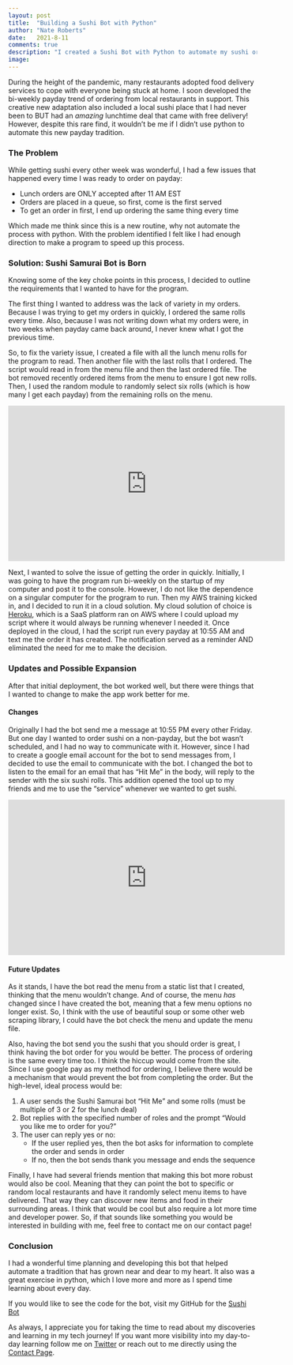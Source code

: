 ```yaml
---
layout: post
title:  "Building a Sushi Bot with Python"
author: "Nate Roberts"
date:   2021-8-11
comments: true
description: "I created a Sushi Bot with Python to automate my sushi orders and mix up my dining experience! Follow my journey from identifying the problem to deploying the bot on Heroku, with ideas for future updates and expansion."
image:
---
```


<p class="intro"><span class="dropcap">D</span>uring the height of the pandemic, many restaurants adopted food delivery services to cope with everyone being stuck at home. I soon developed the bi-weekly payday trend of ordering from local restaurants in support. This creative new adaptation also included a local sushi place that I had never been to BUT had an <em>amazing</em> lunchtime deal that came with free delivery! However, despite this rare find, it wouldn’t be me if I didn’t use python to automate this new payday tradition.</p>

### The Problem      
       
While getting sushi every other week was wonderful, I had a few issues that happened every time I was ready to order on payday:

- Lunch orders are ONLY accepted after 11 AM EST
- Orders are placed in a queue, so first, come is the first served
- To get an order in first, I end up ordering the same thing every time

Which made me think since this is a new routine, why not automate the process with python. With the problem identified I felt like I had enough direction to make a program to speed up this process.

### Solution: Sushi Samurai Bot is Born

Knowing some of the key choke points in this process, I decided to outline the requirements that I wanted to have for the program.

The first thing I wanted to address was the lack of variety in my orders. Because I was trying to get my orders in quickly, I ordered the same rolls every time. Also, because I was not writing down what my orders were, in two weeks when payday came back around, I never knew what I got the previous time.

So, to fix the variety issue, I created a file with all the lunch menu rolls for the program to read. Then another file with the last rolls that I ordered. The script would read in from the menu file and then the last ordered file. The bot removed recently ordered items from the menu to ensure I got new rolls. Then, I used the random module to randomly select six rolls (which is how many I get each payday) from the remaining rolls on the menu.

<center><iframe width="560" height="315" src="https://www.youtube.com/embed/Rf9ShctbZZQ" title="YouTube video player" frameborder="0" allow="accelerometer; autoplay; clipboard-write; encrypted-media; gyroscope; picture-in-picture" allowfullscreen></iframe></center>

Next, I wanted to solve the issue of getting the order in quickly. Initially, I was going to have the program run bi-weekly on the startup of my computer and post it to the console. However, I do not like the dependence on a singular computer for the program to run. Then my AWS training kicked in, and I decided to run it in a cloud solution. My cloud solution of choice is [Heroku](https://www.heroku.com/), which is a SaaS platform ran on AWS where I could upload my script where it would always be running whenever I needed it. Once deployed in the cloud, I had the script run every payday at 10:55 AM and text me the order it has created. The notification served as a reminder AND eliminated the need for me to make the decision.

### Updates and Possible Expansion

After that initial deployment, the bot worked well, but there were things that I wanted to change to make the app work better for me.

#### Changes

Originally I had the bot send me a message at 10:55 PM every other Friday. But one day I wanted to order sushi on a non-payday, but the bot wasn’t scheduled, and I had no way to communicate with it. However, since I had to create a google email account for the bot to send messages from, I decided to use the email to communicate with the bot. I changed the bot to listen to the email for an email that has “Hit Me” in the body, will reply to the sender with the six sushi rolls. This addition opened the tool up to my friends and me to use the “service” whenever we wanted to get sushi.

<center><iframe width="560" height="315" src="https://www.youtube.com/embed/6DD4IOHhNYo" title="YouTube video player" frameborder="0" allow="accelerometer; autoplay; clipboard-write; encrypted-media; gyroscope; picture-in-picture" allowfullscreen></iframe></center>

#### Future Updates

As it stands, I have the bot read the menu from a static list that I created, thinking that the menu wouldn’t change. And of course, the menu <em>has</em> changed since I have created the bot, meaning that a few menu options no longer exist. So, I think with the use of beautiful soup or some other web scraping library, I could have the bot check the menu and update the menu file.

Also, having the bot send you the sushi that you should order is great, I think having the bot order for you would be better. The process of ordering is the same every time too. I think the hiccup would come from the site. Since I use google pay as my method for ordering, I believe there would be a mechanism that would prevent the bot from completing the order. But the high-level, ideal process would be:

1.	A user sends the Sushi Samurai bot “Hit Me” and some rolls (must be multiple of 3 or 2 for the lunch deal)
2.	Bot replies with the specified number of roles and the prompt “Would you like me to order for you?”
3.	The user can reply yes or no:
    -	If the user replied yes, then the bot asks for information to complete the order and sends in order
    -	If no, then the bot sends thank you message and ends the sequence

Finally, I have had several friends mention that making this bot more robust would also be cool. Meaning that they can point the bot to specific or random local restaurants and have it randomly select menu items to have delivered. That way they can discover new items and food in their surrounding areas. I think that would be cool but also require a lot more time and developer power. So, if that sounds like something you would be interested in building with me, feel free to contact me on our contact page!

### Conclusion

I had a wonderful time planning and developing this bot that helped automate a tradition that has grown near and dear to my heart. It also was a great exercise in python, which I love more and more as I spend time learning about every day. 

If you would like to see the code for the bot, visit my GitHub for the [Sushi Bot](https://github.com/nathanroberts55/sushi_bot)

As always, I appreciate you for taking the time to read about my discoveries and learning in my tech journey! If you want more visibility into my day-to-day learning follow me on [Twitter](https://twitter.com/naterobertstech) or reach out to me directly using the [Contact Page](https://naterobertstech.com/contact/).
